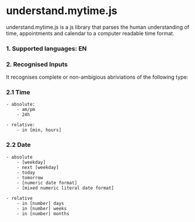 understand.mytime.js
====================

understand.mytime.js is a js library that parses the human understanding of time, appointments and calendar to a computer readable time format.

### 1. Supported languages: EN

### 2. Recognised Inputs

It recognises complete or non-ambigious abriviations of the following type:

### 2.1 Time
	- absolute:
		- am/pm
		- 24h

	- relative:
		- in [min, hours]

### 2.2 Date
	- absolute
		- [weekday]
		- next [weekday]
		- today
		- tomorrow
		- [numeric date format]
		- [mixed numeric literal date format]

	- relative
		- in [number] days
		- in [number] weeks
		- in [number] months

